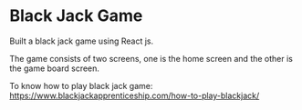 # Black Jack Game

Built a black jack game using React js.

The game consists of two screens, one is the home screen and the other is the game board screen.

To know how to play black jack game: https://www.blackjackapprenticeship.com/how-to-play-blackjack/